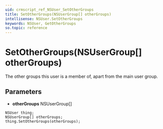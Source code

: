 ```yaml
---
uid: crmscript_ref_NSUser_SetOtherGroups
title: SetOtherGroups(NSUserGroup[] otherGroups)
intellisense: NSUser.SetOtherGroups
keywords: NSUser, GetOtherGroups
so.topic: reference
---
```


# SetOtherGroups(NSUserGroup[] otherGroups)

The other groups this user is a member of, apart from the main user group.

## Parameters

* **otherGroups** NSUserGroup[]

```crmscript
NSUser thing;
NSUserGroup[] otherGroups;
thing.SetOtherGroups(otherGroups);
```

